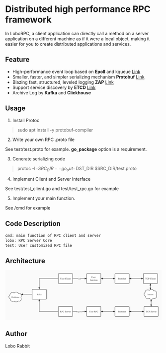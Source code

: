 # Distributed high performance RPC framework
In LoboRPC, a client application can directly call a method on a server application on a different machine as if it were a local object, making it easier for you to create distributed applications and services.

## Feature
- High-performance event loop based on **Epoll** and kqueue [Link](https://github.com/Allenxuxu/gev)
- Smaller, faster, and simpler serializing mechanism **Protobuf** [Link](https://developers.google.com/protocol-buffers)
- Blazing fast, structured, leveled logging **ZAP** [Link](https://github.com/uber-go/zap)
- Support service discovery by **ETCD** [Link](https://etcd.io/)
- Archive Log by **Kafka** and **Clickhouse** 

## Usage
1. Install Protoc 
> sudo apt install -y protobuf-compiler

2. Write your own RPC .proto file

See test/test.proto for example. **go_package** option is a requirement. 

3. Generate serializing code
> protoc -I=$SRC_DIR --go_out=$DST_DIR $SRC_DIR/test.proto

4. Implement Client and Server Interface

See test/test_client.go and test/test_rpc.go for example 

5. Implement your main function.

See /cmd for example

## Code Description
    cmd: main function of RPC client and server 
    lobo: RPC Server Core 
    test: User customized RPC file

## Architecture
![Source](./image/1.jpg)

## Author 
Lobo Rabbit